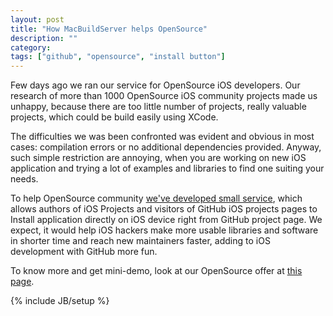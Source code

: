 ```yaml
---
layout: post
title: "How MacBuildServer helps OpenSource"
description: ""
category: 
tags: ["github", "opensource", "install button"]
---
```


Few days ago we ran our service for OpenSource iOS developers. Our research of more than 1000 OpenSource iOS community projects made us unhappy, because there are too little number of projects, really valuable projects, which could be build easily using XCode. 

The difficulties we was been confronted was evident and obvious in most cases: compilation errors or no additional dependencies provided. Anyway, such simple restriction are annoying, when you are working on new iOS application and trying a lot of examples and libraries to find one suiting your needs.

To help OpenSource community [we've developed small service](http://macbuildserver.com/github/opensource/), which allows authors of iOS Projects and visitors of GitHub iOS projects pages to Install application directly on iOS device right from GitHub project page. We expect, it would help iOS hackers make more usable libraries and software in shorter time and reach new maintainers faster, adding to iOS development with GitHub more fun.

To know more and get mini-demo, look at our OpenSource offer at [this page](http://macbuildserver.com/github/opensource/).

{% include JB/setup %}
